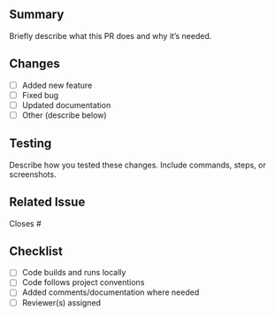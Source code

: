 ## Summary
Briefly describe what this PR does and why it’s needed.

## Changes
- [ ] Added new feature
- [ ] Fixed bug
- [ ] Updated documentation
- [ ] Other (describe below)

## Testing
Describe how you tested these changes. Include commands, steps, or screenshots.

## Related Issue
Closes #<issue-number>

## Checklist
- [ ] Code builds and runs locally
- [ ] Code follows project conventions
- [ ] Added comments/documentation where needed
- [ ] Reviewer(s) assigned
